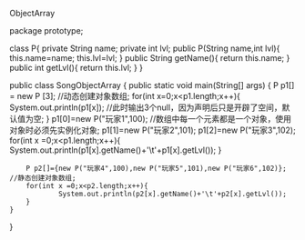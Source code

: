 ObjectArray

package prototype;

class P{
	private String name;
	private int lvl;
	public P(String name,int lvl){
		this.name=name;
		this.lvl=lvl;
	}
	public String getName(){
		return this.name;
	}
	public int getLvl(){
		return this.lvl;
	}
}


public class SongObjectArray {
	public static void main(String[] args) {
		P p1[] = new P [3];                        //动态创建对象数组;
		for(int x=0;x<p1.length;x++){
			System.out.println(p1[x]);             //此时输出3个null，因为声明后只是开辟了空间，默认值为空;
		}
	    p1[0]=new P("玩家1",100);                  //数组中每一个元素都是一个对象，使用对象时必须先实例化对象;
	    p1[1]=new P("玩家2",101);
	    p1[2]=new P("玩家3",102);
	    for(int x =0;x<p1.length;x++){
	    	System.out.println(p1[x].getName()+'\t'+p1[x].getLvl());
	    }	
	    
	    P p2[]={new P("玩家4",100),new P("玩家5",101),new P("玩家6",102)};    //静态创建对象数组;
	   	for(int x =0;x<p2.length;x++){
		    	System.out.println(p2[x].getName()+'\t'+p2[x].getLvl());
	    }
	}
}
